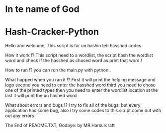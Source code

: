 
# In te name of God
# Hash-Cracker-Python

Hello and welcome,
This script is for un hashin teh hasshed codes.

How it work !?
This script need to a wordlist, the script hash the wordlist word and check if the hasshed as chosed word as print that word.!

How to run !?
you can run the main.py with python .

What happed when you ran it !?
First it will print the helping message and logo second you need to enter the hasshed word third you need to chose one of the printed types then you need to enter the wordlist location at the last it will print the un hashed word

What about errors and bugs !?
I try to fix all of the bugs, but every application has some bug, also i try some codes to this script come out with out any errors


The End of README.TXT, Godbye:
by MR.Harsurcraft
